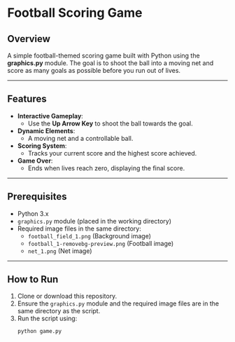 # Football Scoring Game

## Overview

A simple football-themed scoring game built with Python using the **graphics.py** module. The goal is to shoot the ball into a moving net and score as many goals as possible before you run out of lives.

---

## Features

- **Interactive Gameplay**:
  - Use the **Up Arrow Key** to shoot the ball towards the goal.
- **Dynamic Elements**:
  - A moving net and a controllable ball.
- **Scoring System**:
  - Tracks your current score and the highest score achieved.
- **Game Over**:
  - Ends when lives reach zero, displaying the final score.

---

## Prerequisites

- Python 3.x
- `graphics.py` module (placed in the working directory)
- Required image files in the same directory:
  - `football_field_1.png` (Background image)
  - `football_1-removebg-preview.png` (Football image)
  - `net_1.png` (Net image)

---

## How to Run

1. Clone or download this repository.
2. Ensure the `graphics.py` module and the required image files are in the same directory as the script.
3. Run the script using:
   ```bash
   python game.py
